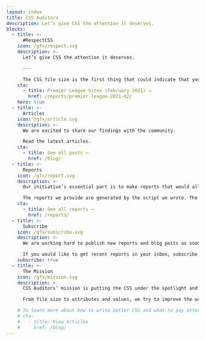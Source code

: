 ```yaml
---
layout: index
title: CSS Auditors
description: Let’s give CSS the attention it deserves.
blocks:
  - title: >-
      #RespectCSS
    icon: /gfx/respect.svg
    description: >-
      Let’s give CSS the attention it deserves.

      ---

      The CSS file size is the first thing that could indicate that your CSS code is not respected. Read the report on the CSS file size in Premier League sites.
    cta:
      - title: Premier League Sites (February 2021) →
        href: /reports/premier-league-2021-02/
    hero: true
  - title: >-
      Articles
    icon: /gfx/article.svg
    description: >-
      We are excited to share our findings with the community.

      Read the latest articles.
    cta:
      - title: See all posts →
        href: /blog/
  - title: >-
      Reports
    icon: /gfx/report.svg
    description: >-
      Our initiative’s essential part is to make reports that would allow everyone to analyze how CSS is written.

      The reports we provide are generated by the script we wrote. The script will be available on GitHub soon.
    cta:
      - title: See all reports →
        href: /reports/
  - title: >-
      Subscribe
    icon: /gfx/subscribe.svg
    description: >-
      We are working hard to publish new reports and blog posts as soon as possible.

      If you would like to get recent reports in your inbox, subscribe here!
    subscribe: true
  - title: >-
      The Mission
    icon: /gfx/mission.svg
    description: >-
      CSS Auditors’ mission is putting the CSS under the spotlight and educating developers about its importance.

      From file size to attributes and values, we try to improve the way CSS could and should be written.

    # To learn more about how to write better CSS and what to pay attention to, you could read it in our blog.
    # cta:
    #   - title: View Articles
    #     href: /blog/
---
```


